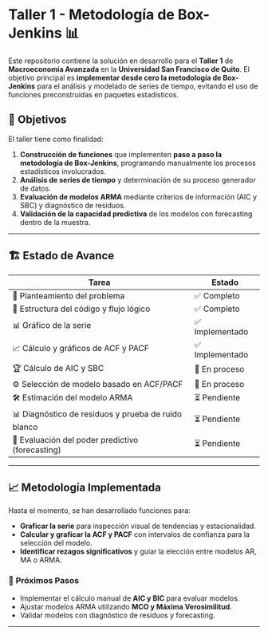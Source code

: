# Taller 1 - Metodología de Box-Jenkins 📊

Este repositorio contiene la solución en desarrollo para el **Taller 1** de **Macroeconomía Avanzada** en la **Universidad San Francisco de Quito**. El objetivo principal es **implementar desde cero la metodología de Box-Jenkins** para el análisis y modelado de series de tiempo, evitando el uso de funciones preconstruidas en paquetes estadísticos.

## 📌 **Objetivos**
El taller tiene como finalidad:
1. **Construcción de funciones** que implementen **paso a paso la metodología de Box-Jenkins**, programando manualmente los procesos estadísticos involucrados.
2. **Análisis de series de tiempo** y determinación de su proceso generador de datos.
3. **Evaluación de modelos ARMA** mediante criterios de información (AIC y SBC) y diagnóstico de residuos.
4. **Validación de la capacidad predictiva** de los modelos con forecasting dentro de la muestra.

---

## 🏗 **Estado de Avance**
| **Tarea** | **Estado** |
|----------------------------|-----------------|
| 📌 Planteamiento del problema | ✅ Completo |
| 📌 Estructura del código y flujo lógico | ✅ Completo |
| 📊 Gráfico de la serie | ✅ Implementado |
| 📈 Cálculo y gráficos de ACF y PACF | ✅ Implementado |
| 🏆 Cálculo de AIC y SBC | 🔄 En proceso |
| ⚙️ Selección de modelo basado en ACF/PACF | 🔄 En proceso |
| 🛠 Estimación del modelo ARMA | ⏳ Pendiente |
| 📊 Diagnóstico de residuos y prueba de ruido blanco | ⏳ Pendiente |
| 🔮 Evaluación del poder predictivo (forecasting) | ⏳ Pendiente |

---

## 📈 **Metodología Implementada**
Hasta el momento, se han desarrollado funciones para:
- **Graficar la serie** para inspección visual de tendencias y estacionalidad.
- **Calcular y graficar la ACF y PACF** con intervalos de confianza para la selección del modelo.
- **Identificar rezagos significativos** y guiar la elección entre modelos AR, MA o ARMA.

### 🔄 **Próximos Pasos**
- Implementar el cálculo manual de **AIC y BIC** para evaluar modelos.
- Ajustar modelos ARMA utilizando **MCO y Máxima Verosimilitud**.
- Validar modelos con diagnóstico de residuos y forecasting.

---
